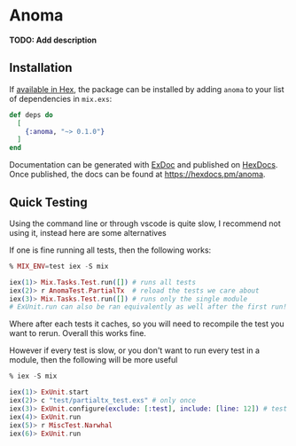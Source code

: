 # Anoma

**TODO: Add description**

## Installation

If [available in Hex](https://hex.pm/docs/publish), the package can be installed
by adding `anoma` to your list of dependencies in `mix.exs`:

```elixir
def deps do
  [
    {:anoma, "~> 0.1.0"}
  ]
end
```

Documentation can be generated with [ExDoc](https://github.com/elixir-lang/ex_doc)
and published on [HexDocs](https://hexdocs.pm). Once published, the docs can
be found at <https://hexdocs.pm/anoma>.


## Quick Testing

Using the command line or through vscode is quite slow, I recommend
not using it, instead here are some alternatives


If one is fine running all tests, then the following works:

```elixir
% MIX_ENV=test iex -S mix

iex(1)> Mix.Tasks.Test.run([]) # runs all tests
iex(2)> r AnomaTest.PartialTx  # reload the tests we care about
iex(3)> Mix.Tasks.Test.run([]) # runs only the single module
# ExUnit.run can also be ran equivalently as well after the first run!
```

Where after each tests it caches, so you will need to recompile the
test you want to rerun. Overall this works fine.



However if every test is slow, or you don't want to run every test in
a module, then the following will be more useful

```elixir
% iex -S mix

iex(1)> ExUnit.start
iex(2)> c "test/partialtx_test.exs" # only once
iex(3)> ExUnit.configure(exclude: [:test], include: [line: 12]) # test line
iex(4)> ExUnit.run
iex(5)> r MiscTest.Narwhal
iex(6)> ExUnit.run
```
